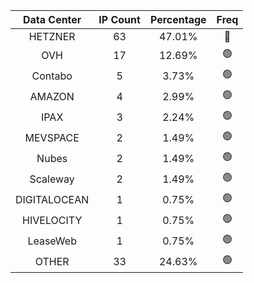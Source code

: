 | Data Center | IP Count | Percentage | Freq |
|:------------:|:--------:|:-----------:|:-----:|
| HETZNER | 63 | 47.01% | 🔴 |
| OVH | 17 | 12.69% | 🟢 |
| Contabo | 5 | 3.73% | 🟢 |
| AMAZON | 4 | 2.99% | 🟢 |
| IPAX | 3 | 2.24% | 🟢 |
| MEVSPACE | 2 | 1.49% | 🟢 |
| Nubes | 2 | 1.49% | 🟢 |
| Scaleway | 2 | 1.49% | 🟢 |
| DIGITALOCEAN | 1 | 0.75% | 🟢 |
| HIVELOCITY | 1 | 0.75% | 🟢 |
| LeaseWeb | 1 | 0.75% | 🟢 |
| OTHER | 33 | 24.63% | 🟢 |